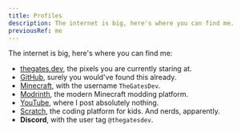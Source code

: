 ```yaml
---
title: Profiles
description: The internet is big, here's where you can find me.
previousRef: me
---
```


The internet is big, here's where you can find me:

- [thegates.dev](https://thegates.dev), the pixels you are currently staring at.
- [GitHub](https://github.com/thegatesdev/), surely you would've found this already.
- [Minecraft](https://namemc.com/profile/TheGatesDev.1), with the username `TheGatesDev`.
- [Modrinth](https://modrinth.com/user/thegatesdev), the modern Minecraft modding platform.
- [YouTube](https://youtube.com/@thegatesdev), where I post absolutely nothing.
- [Scratch](https://scratch.mit.edu/users/thegatesdev/), the coding platform for kids. And nerds, apparently.
- **Discord**, with the user tag `@thegatesdev`.
